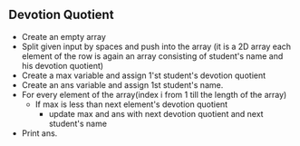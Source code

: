 ## Devotion Quotient

- Create an empty array 
- Split given input by spaces and push into the array (it is a 2D array each element of the row is again an array consisting of student's name and his devotion quotient)
- Create a max variable and assign 1'st student's devotion quotient
- Create an ans variable and assign 1st student's name.
- For every element of the array(index i from 1 till the length of the array)
  - If max  is less than next element's devotion quotient 
    - update max and ans  with next devotion quotient and next student's name
- Print ans.

